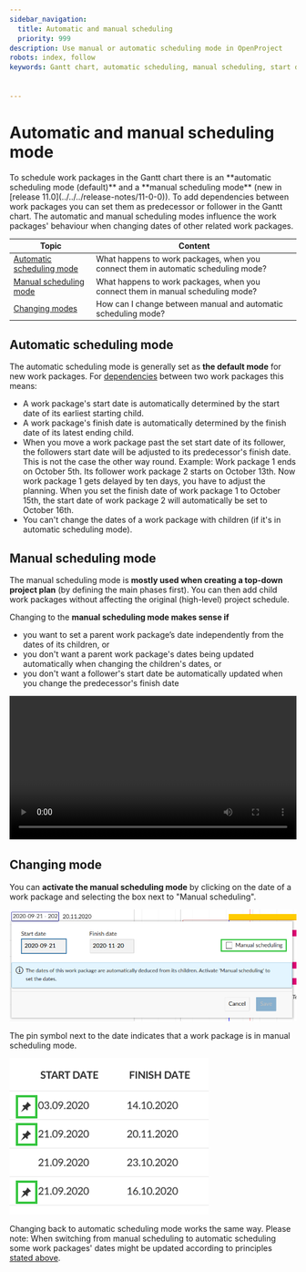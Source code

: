 ```yaml
---
sidebar_navigation:
  title: Automatic and manual scheduling
  priority: 999
description: Use manual or automatic scheduling mode in OpenProject
robots: index, follow
keywords: Gantt chart, automatic scheduling, manual scheduling, start date, finish date, relations


---
```


# Automatic and manual scheduling mode

<div class="glossary">
To schedule work packages in the Gantt chart there is an **automatic scheduling mode (default)** and a **manual scheduling mode** (new in [release 11.0](../../../release-notes/11-0-0)). To add dependencies between work packages you can set them as predecessor or follower in the Gantt chart. The automatic and manual scheduling modes influence the work packages' behaviour when changing dates of other related work packages.</div>

| Topic                                                   | Content                                                      |
| ------------------------------------------------------- | ------------------------------------------------------------ |
| [Automatic scheduling mode](#automatic-scheduling-mode) | What happens to work packages, when you connect them in automatic scheduling mode? |
| [Manual scheduling mode](#manual-scheduling-mode)       | What happens to work packages, when you connect them in manual scheduling mode? |
| [Changing modes](#changing-modes)                       | How can I change between manual and automatic scheduling mode? |


## Automatic scheduling mode

The automatic scheduling mode is generally set as **the default mode** for new work packages. For [dependencies](../#relations-in-the-gantt-chart) between two work packages this means:

- A work package's start date is automatically determined by the start date of its earliest starting child.
- A work package's finish date is automatically determined by the finish date of its latest ending child.
- When you move a work package past the set start date of its follower, the followers start date will be adjusted to its predecessor's finish date. This is not the case the other way round.
  Example: Work package 1 ends on October 5th. Its follower work package 2 starts on October 13th. Now work package 1 gets delayed by ten days, you have to adjust the planning. When you set the finish date of work package 1 to October 15th, the start date of work package 2 will automatically be set to October 16th.
- You can't change the dates of a work package with children (if it's in automatic scheduling mode).

## Manual scheduling mode

The manual scheduling mode is **mostly used when creating a top-down project plan** (by defining the main phases first). You can then add child work packages without affecting the original (high-level) project schedule.

Changing to the **manual scheduling mode makes sense if**

- you want to set a parent work package’s date independently from the dates of its children, or
- you don't want a parent work package's dates being updated automatically when changing the children's dates, or
- you don't want a follower's start date be automatically updated when you change the predecessor's finish date

<video src="https://www.openproject.org/wp-content/uploads/2020/09/OpenProject-Top-down-Scheduling.mp4" type="video/mp4" controls="" style="width:100%"></video>


## Changing mode

You can **activate the manual scheduling mode** by clicking on the date of a work package and selecting the box next to "Manual scheduling".

![image-20200929160916841](image-20200929160916841.png)

The pin symbol next to the date indicates that a work package is in manual scheduling mode.

![image-20200929161237109](image-20200929161237109.png)

Changing back to automatic scheduling mode works the same way. Please note: When switching from manual scheduling to automatic scheduling some work packages' dates might be updated according to principles [stated above](#automatic-scheduling-mode).
